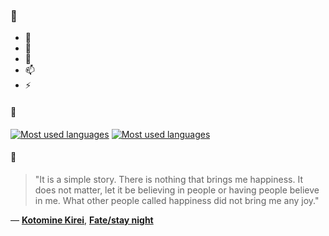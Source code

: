 ### 👋

- 🔭
- 🌱
- 💬
- 📫
- ⚡

#### 🧏

[![Most used languages](https://github-readme-stats-aynah.vercel.app/api/top-langs/?username=aynh&theme=solarized-dark&langs_count=6&layout=compact&hide_title=true)](https://github.com/anuraghazra/github-readme-stats#gh-dark-mode-only)
[![Most used languages](https://github-readme-stats-aynah.vercel.app/api/top-langs/?username=aynh&theme=solarized-light&langs_count=6&layout=compact&hide_title=true)](https://github.com/anuraghazra/github-readme-stats#gh-light-mode-only)

#### 💬

> "It is a simple story. There is nothing that brings me happiness. It does not matter, let it be believing in people or having people believe in me. What other people called happiness did not bring me any joy."

&mdash; [**Kotomine Kirei**](https://myanimelist.net/character.php?q=Kotomine%20Kirei&cat=character), [**Fate/stay night**](https://myanimelist.net/search/all?q=Fate%2Fstay%20night&cat=all)
